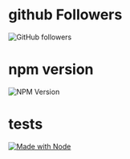 # github Followers
![GitHub followers](https://img.shields.io/github/followers/:user?style=for-the-badge)
# npm version
![NPM Version](https://img.shields.io/npm/v/:packageName)


# tests 
[![Made with Node](https://img.shields.io/badge/dynamic/json?label=node&query=%24.engines%5B%22node%22%5D&url=https%3A%2F%2Fraw.githubusercontent.com%2FAzizSaidani%2Fbadge-generator%2Fmaster%2Fpackage.json)](https://nodejs.org "Go to Node.js homepage")
